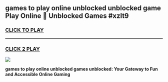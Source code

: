 
## games to play online unblocked unblocked game Play Online 👋 Unblocked Games #xzlt9
<h3>
<a href="https://premium.freeplayer.one?title=games_to_play_online_unblocked&ref=21F">CLICK TO PLAY</a></h3>
<hr>

<h3>
<a href="https://premium.freeplayer.one?title=games_to_play_online_unblocked&ref=21F">CLICK 2 PLAY</a>
  
</h3>

<a href="https://premium.freeplayer.one?title=games_to_play_online_unblocked&ref=21F/"><img src="https://clearcache.store/games.png"></a>


**games to play online unblocked games unblocked: Your Gateway to Fun and Accessible Online Gaming**
